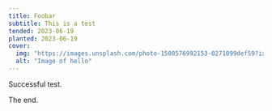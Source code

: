 ```yaml
---
title: Foobar
subtitle: This is a test
tended: 2023-06-19
planted: 2023-06-19
cover:
  img: "https://images.unsplash.com/photo-1500576992153-0271099def59?ixlib=rb-4.0.3&ixid=M3wxMjA3fDB8MHxwaG90by1wYWdlfHx8fGVufDB8fHx8fA%3D%3D&auto=format&fit=crop&w=1469&q=80"
  alt: "Image of hello"
---
```


Successful test.

The end.
